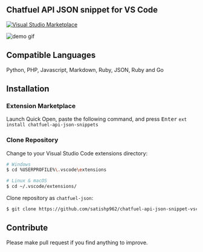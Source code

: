 ## Chatfuel API JSON snippet for VS Code

[![Visual Studio Marketplace](https://marketplace.visualstudio.com/items?itemName=satishmpandey.chatfuel-api-json-snippets)](https://marketplace.visualstudio.com/items?itemName=satishmpandey.chatfuel-api-json-snippets)

![demo gif](https://raw.githubusercontent.com/satishp962/chatfuel-api-json-snippet-vscode/master/images/logo.png)

## Compatible Languages
Python, PHP, Javascript, Markdown, Ruby, JSON, Ruby and Go

## Installation
### Extension Marketplace
Launch Quick Open, paste the following command, and press <kbd>Enter</kbd>
`ext install chatfuel-api-json-snippets`

### Clone Repository

Change to your Visual Studio Code extensions directory:

```bash
# Windows
$ cd %USERPROFILE%\.vscode\extensions

# Linux & macOS
$ cd ~/.vscode/extensions/
```

Clone repository as `chatfuel-json`:

```bash
$ git clone https://github.com/satishp962/chatfuel-api-json-snippet-vscode chatfuel-json
```

## Contribute
Please make pull request if you find anything to improve.
